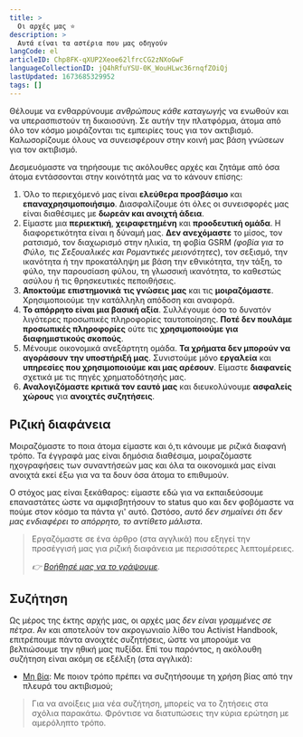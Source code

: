 ```yaml
---
title: >
  Οι αρχές μας ⭐️
description: >
  Αυτά είναι τα αστέρια που μας οδηγούν
langCode: el
articleID: Chp8FK-qXUP2Xeoe62lfrcCG2zNXoGwF
languageCollectionID: jQ4hRfuYSU-0K_WouHLwc36rnqfZOiQj
lastUpdated: 1673685329952
tags: []
---
```


Θέλουμε να ενθαρρύνουμε _ανθρώπους κάθε καταγωγής_ να ενωθούν και να υπερασπιστούν τη δικαιοσύνη. Σε αυτήν την πλατφόρμα, άτομα από όλο τον κόσμο μοιράζονται τις εμπειρίες τους για τον ακτιβισμό. Καλωσορίζουμε όλους να συνεισφέρουν στην κοινή μας βάση γνώσεων για τον ακτιβισμό.

Δεσμευόμαστε να τηρήσουμε τις ακόλουθες αρχές και ζητάμε από όσα άτομα εντάσσονται στην κοινότητά μας να το κάνουν επίσης:

1.  Όλο το περιεχόμενό μας είναι **ελεύθερα προσβάσιμο** και **επαναχρησιμοποιήσιμο**. Διασφαλίζουμε ότι όλες οι συνεισφορές μας είναι διαθέσιμες με **δωρεάν και ανοιχτή άδεια**.
2.  Είμαστε μια **περιεκτική**, **χειραφετημένη** και **προοδευτική ομάδα**. Η διαφορετικότητα είναι η δύναμή μας. **Δεν ανεχόμαστε** το μίσος, τον ρατσισμό, τον διαχωρισμό στην ηλικία, τη φοβία GSRM _(φοβία για το Φύλο, τις Σεξουαλικές και Ρομαντικές μειονότητες_), τον σεξισμό, την ικανότητα ή την προκατάληψη με βάση την εθνικότητα, την τάξη, το φύλο, την παρουσίαση φύλου, τη γλωσσική ικανότητα, το καθεστώς ασύλου ή τις θρησκευτικές πεποιθήσεις.
3.  **Αποκτούμε επιστημονικά** **τις γνώσεις** **μας** και τις **μοιραζόμαστε**. Χρησιμοποιούμε την κατάλληλη απόδοση και αναφορά.
4.  **Το απόρρητο είναι μια βασική αξία**. Συλλέγουμε όσο το δυνατόν λιγότερες προσωπικές πληροφορίες ταυτοποίησης. **Ποτέ δεν πουλάμε προσωπικές πληροφορίες** ούτε τις **χρησιμοποιούμε για διαφημιστικούς σκοπούς**.
5.  Μένουμε οικονομικά ανεξάρτητη ομάδα. **Τα χρήματα δεν μπορούν να αγοράσουν την υποστήριξή μας**. Συνιστούμε μόνο **εργαλεία** και **υπηρεσίες που χρησιμοποιούμε και μας αρέσουν**. Είμαστε **διαφανείς** σχετικά με τις πηγές χρηματοδότησής μας.
6.  **Αναλογιζόμαστε κριτικά τον εαυτό μας** και διευκολύνουμε **ασφαλείς χώρους** για **ανοιχτές συζητήσεις**.

## Ριζική διαφάνεια

Μοιραζόμαστε το ποια άτομα είμαστε και ό,τι κάνουμε με ριζικά διαφανή τρόπο. Τα έγγραφά μας είναι δημόσια διαθέσιμα, μοιραζόμαστε ηχογραφήσεις των συναντήσεών μας και όλα τα οικονομικά μας είναι ανοιχτά εκεί έξω για να τα δουν όσα άτομα το επιθυμούν.

Ο στόχος μας είναι ξεκάθαρος: είμαστε εδώ για να εκπαιδεύσουμε επαναστάτες ώστε να αμφισβητήσουν το status quo και δεν φοβόμαστε να πούμε στον κόσμο τα πάντα γι' αυτό. Ωστόσο, _αυτό δεν σημαίνει ότι δεν μας ενδιαφέρει το απόρρητο, το αντίθετο μάλιστα_.

> Εργαζόμαστε σε ένα άρθρο (στα αγγλικά) που εξηγεί την προσέγγισή μας για ριζική διαφάνεια με περισσότερες λεπτομέρειες.
> 
> _👉_ [_Βοήθησέ μας να το γράψουμε_](https://docs.google.com/document/d/1-5vjfatH8ICkhB7FsHX6skMU3kCcgLKZfkkjsSYNtNo/edit?usp=sharing)_._

## Συζήτηση

Ως μέρος της έκτης αρχής μας, οι αρχές μας _δεν είναι γραμμένες σε πέτρα_. Αν και αποτελούν τον ακρογωνιαίο λίθο του Activist Handbook, επιτρέπουμε πάντα ανοιχτές συζητήσεις, ώστε να μπορούμε να βελτιώσουμε την ηθική μας πυξίδα. Επί του παρόντος, η ακόλουθη συζήτηση είναι ακόμη σε εξέλιξη (στα αγγλικά):

-   [Μη βία](/discussion/violence): Με ποιον τρόπο πρέπει να συζητήσουμε τη χρήση βίας από την πλευρά του ακτιβισμού;

> Για να ανοίξεις μια νέα συζήτηση, μπορείς να το ζητήσεις στα σχόλια παρακάτω. Φρόντισε να διατυπώσεις την κύρια ερώτηση με αμερόληπτο τρόπο.